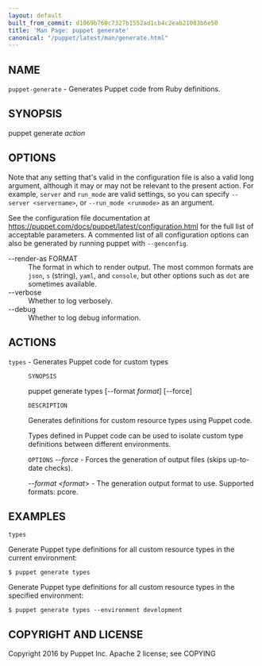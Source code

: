 ```yaml
---
layout: default
built_from_commit: d1069b760c7327b1552ad1cb4c2eab21083b6e50
title: 'Man Page: puppet generate'
canonical: "/puppet/latest/man/generate.html"
---
```


<div class='mp'>
<h2 id="NAME">NAME</h2>
<p class="man-name">
  <code>puppet-generate</code> - <span class="man-whatis">Generates Puppet code from Ruby definitions.</span>
</p>

<h2 id="SYNOPSIS">SYNOPSIS</h2>

<p>puppet generate <var>action</var></p>

<h2 id="OPTIONS">OPTIONS</h2>

<p>Note that any setting that's valid in the configuration
file is also a valid long argument, although it may or may not be
relevant to the present action. For example, <code>server</code> and <code>run_mode</code> are valid
settings, so you can specify <code>--server &lt;servername></code>, or
<code>--run_mode &lt;runmode></code> as an argument.</p>

<p>See the configuration file documentation at
<a href="https://puppet.com/docs/puppet/latest/configuration.html" data-bare-link="true">https://puppet.com/docs/puppet/latest/configuration.html</a> for the
full list of acceptable parameters. A commented list of all
configuration options can also be generated by running puppet with
<code>--genconfig</code>.</p>

<dl>
<dt>--render-as FORMAT</dt><dd>The format in which to render output. The most common formats are <code>json</code>,
<code>s</code> (string), <code>yaml</code>, and <code>console</code>, but other options such as <code>dot</code> are
sometimes available.</dd>
<dt>--verbose</dt><dd>Whether to log verbosely.</dd>
<dt class="flush">--debug</dt><dd>Whether to log debug information.</dd>
</dl>


<h2 id="ACTIONS">ACTIONS</h2>

<dl>
<dt><code>types</code> - Generates Puppet code for custom types</dt><dd><p><code>SYNOPSIS</code></p>

<p>puppet generate types [--format <var>format</var>] [--force]</p>

<p><code>DESCRIPTION</code></p>

<p>Generates definitions for custom resource types using Puppet code.</p>

<p>Types defined in Puppet code can be used to isolate custom type definitions
between different environments.</p>

<p><code>OPTIONS</code>
<var>--force</var> -
Forces the generation of output files (skips up-to-date checks).</p>

<p><var>--format &lt;format</var>> -
The generation output format to use. Supported formats: pcore.</p></dd>
</dl>


<h2 id="EXAMPLES">EXAMPLES</h2>

<p><code>types</code></p>

<p>Generate Puppet type definitions for all custom resource types in the current environment:</p>

<pre><code>$ puppet generate types
</code></pre>

<p>Generate Puppet type definitions for all custom resource types in the specified environment:</p>

<pre><code>$ puppet generate types --environment development
</code></pre>

<h2 id="COPYRIGHT-AND-LICENSE">COPYRIGHT AND LICENSE</h2>

<p>Copyright 2016 by Puppet Inc.
Apache 2 license; see COPYING</p>

</div>
